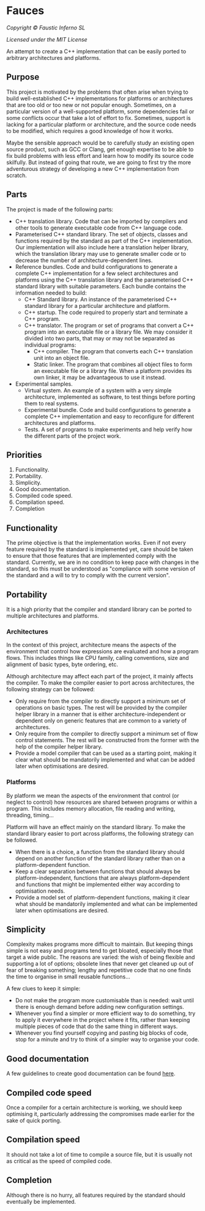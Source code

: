 # Fauces

*Copyright © Faustic Inferno SL*

*Licensed under the MIT License*

An attempt to create a C++ implementation that can be easily ported to arbitrary
architectures and platforms.

## Purpose

This project is motivated by the problems that often arise when trying to build well-established C++ implementations for platforms or architectures that are too old or too new or not popular enough. Sometimes, on a particular version of a well-supported platform, some dependencies fail or some conflicts occur that take a lot of effort to fix. Sometimes, support is lacking for a particular platform or architecture, and the source code needs to be modified, which requires a good knowledge of how it works.

Maybe the sensible approach would be to carefully study an existing open source product, such as GCC or Clang, get enough expertise to be able to fix build problems with less effort and learn how to modify its source code skilfully. But instead of going that route, we are going to first try the more adventurous strategy of developing a new C++ implementation from scratch.

## Parts

The project is made of the following parts:

* C++ translation library. Code that can be imported by compilers and other tools to generate executable code from C++ language code.
* Parameterised C++ standard library. The set of objects, classes and functions required by the standard as part of the C++ implementation. Our implementation will also include here a translation helper library, which the translation library may use to generate smaller code or to decrease the number of architecture-dependent lines.
* Reference bundles. Code and build configurations to generate a complete C++ implementation for a few select architectures and platforms using the C++ translation library and the parameterised C++ standard library with suitable parameters. Each bundle contains the information needed to build:
    * C++ Standard library. An instance of the parameterised C++ standard library for a particular architecture and platform.
    * C++ startup. The code required to properly start and terminate a C++ program.
    * C++ translator. The program or set of programs that convert a C++ program into an executable file or a library file. We may consider it divided into two parts, that may or may not be separated as individual programs:
        * C++ compiler. The program that converts each C++ translation unit into an object file.
        * Static linker. The program that combines all object files to form an executable file or a library file. When a platform provides its own linker, it may be advantageous to use it instead.
* Experimental samples.
    * Virtual system. An example of a system with a very simple architecture, implemented as software, to test things before porting them to real systems.
    * Experimental bundle. Code and build configurations to generate a complete C++ implementation and easy to reconfigure for different architectures and platforms.
    * Tests. A set of programs to make experiments and help verify how the different parts of the project work.

## Priorities

1. Functionality.
2. Portability.
3. Simplicity.
4. Good documentation.
5. Compiled code speed.
6. Compilation speed.
7. Completion

## Functionality

The prime objective is that the implementation works. Even if not every feature required by the standard is implemented yet, care should be taken to ensure that those features that are implemented comply with the standard. Currently, we are in no condition to keep pace with changes in the standard, so this must be understood as "compliance with some version of the standard and a will to try to comply with the current version".

## Portability

It is a high priority that the compiler and standard library can be ported to multiple architectures and platforms.

### Architectures

In the context of this project, architecture means the aspects of the environment that control how expressions are evaluated and how a program flows. This includes things like CPU family, calling conventions, size and alignment of basic types, byte ordering, etc.

Although architecture may affect each part of the project, it mainly affects the compiler. To make the compiler easier to port across architectures, the following strategy can be followed:

* Only require from the compiler to directly support a minimum set of operations on basic types. The rest will be provided by the compiler helper library in a manner that is either architecture-independent or dependent only on generic features that are common to a variety of architectures.
* Only require from the compiler to directly support a minimum set of flow control statements. The rest will be constructed from the former with the help of the compiler helper library.
* Provide a model compiler that can be used as a starting point, making it clear what should be mandatorily implemented and what can be added later when optimisations are desired.

### Platforms

By platform we mean the aspects of the environment that control (or neglect to control) how resources are shared between programs or within a program. This includes memory allocation, file reading and writing, threading, timing...

Platform will have an effect mainly on the standard library. To make the standard library easier to port across platforms, the following strategy can be followed.

* When there is a choice, a function from the standard library should depend on another function of the standard library rather than on a platform-dependent function.
* Keep a clear separation between functions that should always be platform-independent, functions that are always platform-dependent and functions that might be implemented either way according to optimisation needs.
* Provide a model set of platform-dependent functions, making it clear what should be mandatorily implemented and what can be implemented later when optimisations are desired.

## Simplicity

Complexity makes programs more difficult to maintain. But keeping things simple is not easy and programs tend to get bloated, especially those that target a wide public. The reasons are varied: the wish of being flexible and supporting a lot of options; obsolete lines that never get cleaned up out of fear of breaking something; lengthy and repetitive code that no one finds the time to organise in small reusable functions...

A few clues to keep it simple:

* Do not make the program more customisable than is needed: wait until there is enough demand before adding new configuration settings.
* Whenever you find a simpler or more efficient way to do something, try to apply it everywhere in the project where it fits, rather than keeping multiple pieces of code that do the same thing in different ways.
* Whenever you find yourself copying and pasting big blocks of code, stop for a minute and try to think of a simpler way to organise your code.

## Good documentation

A few guidelines to create good documentation can be found [here](doc/dev/general/doc_strategy.md).

## Compiled code speed

Once a compiler for a certain architecture is working, we should keep optimising it, particularly addressing the compromises made earlier for the sake of quick porting.

## Compilation speed

It should not take a lot of time to compile a source file, but it is usually not as critical as the speed of compiled code.

## Completion

Although there is no hurry, all features required by the standard should eventually be implemented.

